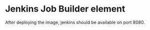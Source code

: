 Jenkins Job Builder element
===========================

After deploying the image, jenkins should be available on port 8080.
